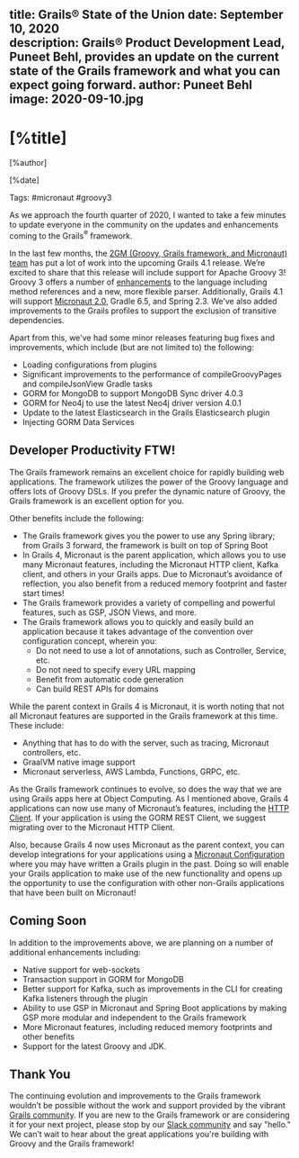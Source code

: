 title: Grails® State of the Union
date: September 10, 2020   
description: Grails® Product Development Lead, Puneet Behl, provides an update on the current state of the Grails framework and what you can expect going forward.
author: Puneet Behl
image: 2020-09-10.jpg   
---

# [%title]

[%author]

[%date] 

Tags: #micronaut #groovy3

As we approach the fourth quarter of 2020, I wanted to take a few minutes to update everyone in the community on the updates and enhancements coming to the Grails<sup>&reg;</sup> framework. 

In the last few months, the [2GM (Groovy, Grails framework, and Micronaut) team](https://objectcomputing.com/products/2gm-team) has put a lot of work into the upcoming Grails 4.1 release. We’re excited to share that this release will include support for Apache Groovy 3! Groovy 3 offers a number of [enhancements](https://groovy-lang.org/releasenotes/groovy-3.0.html) to the language including method references and a new, more flexible parser. Additionally, Grails 4.1 will support [Micronaut 2.0](https://micronaut.io), Gradle 6.5, and Spring 2.3. We’ve also added improvements to the Grails profiles to support the exclusion of transitive dependencies.

Apart from this, we've had some minor releases featuring bug fixes and improvements, which include (but are not limited to) the following: 

- Loading configurations from plugins
- Significant improvements to the performance of compileGroovyPages and compileJsonView Gradle tasks
- GORM for MongoDB to support MongoDB Sync driver 4.0.3
- GORM for Neo4j to use the latest Neo4j driver version 4.0.1
- Update to the latest Elasticsearch in the Grails Elasticsearch plugin
- Injecting GORM Data Services

## Developer Productivity FTW!

The Grails framework remains an excellent choice for rapidly building web applications. The framework utilizes the power of the Groovy language and offers lots of Groovy DSLs. If you prefer the dynamic nature of Groovy, the Grails framework is an excellent option for you.

Other benefits include the following:

- The Grails framework gives you the power to use any Spring library; from Grails 3 forward, the framework is built on top of Spring Boot
- In Grails 4, Micronaut is the parent application, which allows you to use many Micronaut features, including the Micronaut HTTP client, Kafka client, and others in your Grails apps. Due to Micronaut’s avoidance of reflection, you also benefit from a reduced memory footprint and faster start times!
- The Grails framework provides a variety of compelling and powerful features, such as GSP, JSON Views, and more.
- The Grails framework allows you to quickly and easily build an application because it takes advantage of the convention over configuration concept, wherein you:
    - Do not need to use a lot of annotations, such as Controller, Service, etc.
    - Do not need to specify every URL mapping
    - Benefit from automatic code generation
    - Can build REST APIs for domains

While the parent context in Grails 4 is Micronaut, it is worth noting that not all Micronaut features are supported in the Grails framework at this time.  These include:

- Anything that has to do with the server, such as tracing, Micronaut controllers, etc.
- GraalVM native image support
- Micronaut serverless, AWS Lambda, Functions, GRPC, etc.

As the Grails framework continues to evolve, so does the way that we are using Grails apps here at Object Computing. As I mentioned above, Grails 4 applications can now use many of Micronaut’s features, including the [HTTP Client](https://docs.micronaut.io/latest/guide/index.html#httpClient). If your application is using the GORM REST Client, we suggest migrating over to the Micronaut HTTP Client. 

Also, because Grails 4 now uses Micronaut as the parent context, you can develop integrations for your applications using a [Micronaut Configuration](https://docs.micronaut.io/latest/guide/index.html#configurations) where you may have written a Grails plugin in the past. Doing so will enable your Grails application to make use of the new functionality and opens up the opportunity to use the configuration with other non-Grails applications that have been built on Micronaut!

## Coming Soon

In addition to the improvements above, we are planning on a number of additional enhancements including:

- Native support for web-sockets
- Transaction support in GORM for MongoDB
- Better support for Kafka, such as improvements in the CLI for creating Kafka listeners through the plugin
- Ability to use GSP in Micronaut and Spring Boot applications by making GSP more modular and independent to the Grails framework
- More Micronaut features, including reduced memory footprints and other benefits 
- Support for the latest Groovy and JDK.

## Thank You
The continuing evolution and improvements to the Grails framework wouldn’t be possible without the work and support provided by the vibrant [Grails community](/community.html). If you are new to the Grails framework or are considering it for your next project, please stop by our [Slack community](https://slack.grails.org) and say "hello." We can’t wait to hear about the great applications you're building with Groovy and the Grails framework! 
